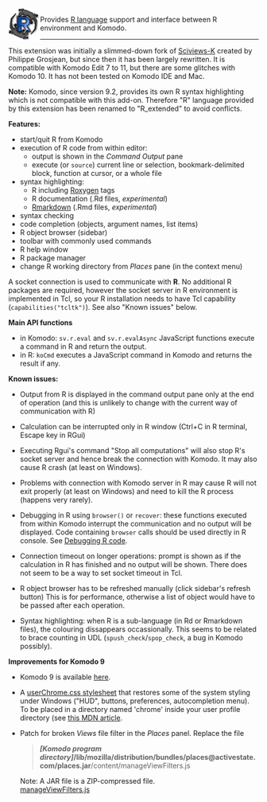 
<img align="left" src="img/logo1.png" alt="KomodoR logo" style="float: left" />

Provides [R language](https://www.r-project.org/) support and interface between 
R environment and Komodo. 

***

This extension was initially a slimmed-down fork of
[Sciviews-K](http://komodoide.com/packages/addons/sciviews-r/) created by 
Philippe Grosjean, but since then it has been largely rewritten. 
It is compatible with Komodo Edit 7 to 11, but there are some
glitches with Komodo 10. It has not been tested on Komodo IDE and Mac.

**Note:** Komodo, since version 9.2, provides its own R syntax highlighting which 
is not compatible with this add-on. Therefore "R" language provided by this extension 
has been renamed to "R_extended" to avoid conflicts.


**Features:**

* start/quit R from Komodo
* execution of R code from within editor:
  + output is shown in the _Command Output_ pane  
  + execute (or `source`) current line or selection, bookmark-delimited 
   block, function at cursor, or a whole file 
* syntax highlighting:
  + R including [Roxygen](http://roxygen.org/) tags
  + R documentation (.Rd files, *experimental*)
  + [Rmarkdown](https://cran.r-project.org/package=rmarkdown) 
    (.Rmd files, *experimental*) 
* syntax checking
* code completion (objects, argument names, list items)
* R object browser (sidebar)
* toolbar with commonly used commands
* R help window
* R package manager
* change R working directory from _Places_ pane (in the context menu)

A socket connection is used to communicate with **R**. No additional R 
packages are required, however the socket server in R environment is implemented
in Tcl, so your R installation needs to have Tcl capability 
(`capabilities("tcltk")`). See also "Known issues" below.


**Main API functions**

*  in Komodo: `sv.r.eval` and `sv.r.evalAsync` JavaScript functions execute a 
   command in R and return the output.
*  in R: `koCmd` executes a JavaScript command in Komodo and returns the result 
   if any.


**Known issues:**

* Output from R is displayed in the command output pane only at the end of 
  operation (and this is unlikely to change with the current way of 
  communication with R)
* Calculation can be interrupted only in R window (Ctrl+C in R terminal, Escape key in RGui)
* Executing Rgui's command "Stop all computations" will also stop R's socket server and hence
  break the connection with Komodo. It may also cause R crash (at least on Windows).
* Problems with connection with Komodo server in R may cause R will not exit 
  properly (at least on Windows) and need to kill the R process (happens very rarely).
* Debugging in R using `browser()` or `recover`: these functions executed
  from within Komodo interrupt the communication and no output will be 
  displayed. Code containing `browser` calls should be used directly 
  in R console. See [Debugging R code](debugging.md). 
  


* Connection timeout on longer operations: prompt is shown as if the calculation in R 
  has finished and no output will be shown. There does not seem to be a way to set 
  socket timeout in Tcl.
* R object browser has to be refreshed manually (click sidebar's refresh button)
  This is for performance, otherwise a list of object would have to be passed 
  after each operation.
* Syntax highlighting: when R is a sub-language (in Rd or Rmarkdown files), the 
  colouring dissappears occassionally. This seems to be related to brace 
  counting in UDL (`spush_check`/`spop_check`, a bug in Komodo possibly).


**Improvements for Komodo 9**

* Komodo 9 is available [here](http://downloads.activestate.com/Komodo/releases/9.3.2/).

* A [userChrome.css stylesheet](userChrome.css) that restores some of the system 
  styling under Windows ("HUD", buttons, preferences, autocompletion menu). To be
  placed in a directory named 'chrome' inside your user profile directory
  (see [this MDN article](https://developer.mozilla.org/en-US/docs/Mozilla/Tech/XUL/Tutorial/Modifying_the_Default_Skin).

* Patch for broken *Views* file filter in the *Places* panel. Replace the file  
  > **_\[Komodo program directory\]_/lib/mozilla/distribution/bundles/places\@activestate\.com/places\.jar**/content/manageViewFilters.js
  
  Note: A JAR file is a ZIP-compressed file.  
  [manageViewFilters.js](manageViewFilters.js)

